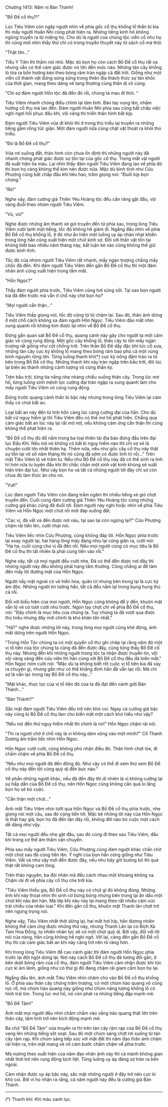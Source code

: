 




Chương 1413: Năm vị Bán Thánh!


"Bồ Đề cổ thụ?!"

Lúc Tiêu Viêm còn ngây người nhìn về phía gốc cổ thụ khổng lồ thần bí kia thì mấy người Huân Nhi cũng phát hiện ra. Những tiếng kinh hô không ngừng truyền ra từ miệng họ. Cho dù là người của chủng tộc viễn cổ như họ thì cũng mới nhìn thấy thứ chỉ có trong truyền thuyết này từ sách cổ mà thôi.

"Thật lớn…"

Tiểu Y Tiên thì thầm nói nhỏ. Mặc dù bọn họ còn cách Bồ Đề cổ thụ rất xa nhưng vẫn có thể cảm giác được nó lớn đến mức nào. Những tán cây khổng lò tỏa ra bốn hướng kéo theo bóng râm tràn ngập cả đất trời. Giống như một viễn cổ thánh vật đứng sừng sững trong thiên địa thách thức sự tàn khốc của thời gian, mang theo dáng vẻ tang thương cùng thần dị vô cùng.

"Chỉ sợ đám người Hồn tộc đã đến đó rồi, chúng ta mau đi thôi. "

Tiêu Viêm nhanh chóng điều chỉnh lại tâm tình. Bàn tay vung lên, nhằm hướng cổ thụ mà lao đến. Đám người Huân Nhi phía sau cũng bất chấp việc nghỉ ngơi hồi phục đấu khí, vội vàng thi triển thân hình bắt kịp.

Đám người Tiêu Viêm vừa đi khỏi thì ở trong thú triều lại truyền ra những tiếng gầm rống tức giận. Một đám người nữa cũng chật vật thoát ra khỏi thú triều.

"Đó là Bồ Đề cổ thụ?"

Vừa rơi xuống đất, thân hình còn chưa ổn định thì những người này đã nhanh chóng phát giác được sự tồn tại của gốc cổ thụ. Trong mắt vài người đã xuất hiện tia máu. Lại nhìn thấy đám người Tiêu Viêm đang lao về phía đó thì bọn họ càng không thể kìm nén được nữa. Mặc dù bình tĩnh như Cửu Phượng cũng bất chấp đấu khí tiêu hao, trầm giọng nói: "Đuổi kịp bọn chúng."

"Rõ!"

Nghe vậy, đám cường giả Thiên Yêu Hoàng tộc đều cắn răng gật đầu, vội vàng đuổi theo nhóm người Tiêu Viêm.

"Vù, vù!"

Nghe được những âm thanh xé gió truyền đến từ phía sau, trong lòng Tiêu Viêm cười lạnh một tiếng, tốc độ không hề giảm đi. Ngẩng đầu nhìn về phía Bồ Đề cổ thụ khổng lồ, ở đó như ẩn hiện một luồng uy áp nhàn nhạt khiến trong lòng hắn cũng xuất hiện một chút kính sợ. Đối với thần vật tồn tại không biết bao nhiêu năm tháng này, bất luận kẻ nào cũng không thể giữ được bình tĩnh.

Tốc độ của nhóm người Tiêu Viêm rất nhanh, mấy ngàn trượng chẳng mấy chốc đã đến. Khi đám người Tiêu Viêm đến gần Bồ Đề cổ thụ thì một đám nhân ảnh cũng xuất hiện trong tầm mắt.

"Hồn Ngọc?"

Thấy đám người phía trước, Tiêu Viêm cũng hơi sửng sốt. Tại sao bọn người kia đã đến trước mà vẫn ở chỗ này chờ bọn họ?

"Mọi người cẩn thận…"

Tiêu Viêm thấp giọng nói, tốc độ cũng từ từ chậm lại. Sau đó, thân ảnh dừng ở một chỗ cách không xa đám người Hồn Ngọc. Tiêu Viêm đảo mắt nhìn xung quanh rồi không kìm được lại nhìn về Bồ Đề cổ thụ.

Đứng gần quan sát Bồ Đề cổ thụ, quang cảnh này gây cho người ta một cảm giác vô cùng rung động. Một gốc cây khổng lồ, thân cây to lớn mấy ngàn trượng rất giống như cột chống trời. Trên thân Bồ Đề dầy đặc khí tức cổ xưa, những tán cây cực kỳ khổng lồ mang theo bóng râm bao phủ cả một vùng bình nguyên rộng lớn. Từng luồng thanh khí(*) cực kỳ nồng đậm trào ra từ bên trong Bồ Đề cổ thụ. Những thanh khí này tràn ngập trên bầu trời, đôi lúc lại biến ảo thành những cảnh tượng vô cùng thần kỳ.

Trên bầu trời, từng tia nắng nhẹ nhàng chiếu xuống thân cây. Trong lúc mơ hồ, từng luồng sinh mệnh lực cường đại tràn ngập ra xung quanh làm cho mấy người Tiêu Viêm vô cùng rung động.

Đứng trước quang cảnh thần bí bậc này nhưng trong lòng Tiêu Viêm lại cảm thấy có chút bất an.

Loại bất an này đến từ linh hồn càng lúc càng cường đại của hắn. Cho dù bất cứ nguy hiểm gì thì Tiêu Viêm đều có thể mơ hồ phát hiện. Chẳng qua cảm giác bất an lúc này lại rất mờ mịt, nếu không cảm ứng cẩn thận thì cũng không thể phát hiện ra.

"Bồ Đề cổ thụ đủ để nằm trong ba loại thiên tài địa bảo đứng đầu trên đại lục Đấu Khí. Nếu nói nó không có bất kì nguy hiểm nào thì chỉ sợ sẽ là chuyện cười lớn nhất thiên hạ. Thêm nữa, nếu như gốc cây cổ thụ này thật sự tồn tại vô số năm tháng thì nó cũng đã sớm có được linh trí rồi…" Trên mặt Tiêu Viêm lộ vẻ trầm tư. Nếu như Bồ Đề cổ thụ này đã có thể sinh ra linh trí hơn nữa tu luyện đấu khí thì chắc chắn một sinh vật kinh khủng sẽ xuất hiện trên đại lục. Như vậy bọn họ và tất cả những người tới đây chỉ sợ còn chưa đủ làm thức ăn cho nó.

"Vụt!"

Lúc đám người Tiêu Viêm còn đang trầm ngâm thì nhiều tiếng xé gió chợt truyền đến. Cuối cùng đám cường giả Thiên Yêu Hoàng tộc cùng những cường giả khác cũng đã đuổi tới. Đám người này nghi hoặc nhìn về phía Tiêu Viêm và Hồn Ngọc một chút rồi mới đáp xuống đất.

"Các vị, đã vất vả đến được nơi nàu, tại sao lại còn ngừng lại?" Cửu Phượng chậm rãi tiến lên, cười nhạt nói.

Tiêu Viêm liếc nhìn Cửu Phượng, cũng không đáp lời. Hồn Ngọc phía trước lại xoay người lại, hai hàng lông mày đang nhíu lại cũng giãn ra, cười nói: "Ha ha, cuối cùng chư vị đã đến rồi. Nếu mọi người cùng có mục tiêu là Bồ Đề cổ thụ thì tất nhiên là phải cùng tiến vào rồi."

Nghe vậy, tất cả mọi người đều cười nhẹ. Đã có thể đến được nơi đây thì những người này đều không phải hạng tầm thường. Cũng chẳng ai để tâm đến mấy lời đường mật của Hồn Ngọc.

Người nầy mặt ngoài có vẻ hiền hòa, quân tử nhưng bên trong lại là cực kỳ âm độc. Những người tin tưởng hắn, tất cả đều nằm lại trong bụng hung thú cả rồi.

Đối với biểu hiện của mọi người, Hồn Ngọc cũng không để ý đến, khuôn mặt vẫn lộ vẻ có tươi cười như trước. Ngón tay chợt chỉ về phía Bồ Đề cổ thụ, nói: "Đây chính là mục tiêu của chúng ta. Tuy chúng ta đã vượt qua được thú triều nhưng đây mới chính là khó khăn lớn nhất."

"Hả?" nghe được những lời này, trong lòng mọi người cũng khẽ động, ánh mắt dừng trên người Hồn Ngọc.

"Trong Hồn Tộc chúng ta có một quyển cổ thư ghi chép lại rằng năm đó một vị tổ tiên của tộc chúng ta cũng đã đến được đây, cũng từng thấy Bồ Đề cổ thụ này. Nhưng đến khi những người trong tộc ta nhận được truyền tin, vội vội vàng vàng đến cứu viện thì hắn cùng với Bồ Đề cổ thụ đều đã biến mất." Hồn Ngọc mỉm cười nói: "Mặc dù ta không biết rốt cuộc vị tổ tiên kia đã xảy ra chuyện gì, nhưng gần như có thể khẳng định hắn đã vẫn lạc rồi. Mà chỉ sợ là vẫn lạc trong tay Bồ Đề cổ thụ này…"

"Mặt khác, thực lực của vị tổ tiên đó của ta đã đạt đến cảnh giới Bán Thánh..."

"Bán Thánh?"

Sắc mặt đám người Tiêu Viêm đều trở nên khó coi. Ngay cả cường giả bậc này cũng bị Bồ Đề cổ thụ làm cho biến mất một cách khó hiểu như vậy?

"Nếu nói đến thứ nguy hiểm nhất thì chính là nó!" Hồn Ngọc chậm rãi nói.

"Thì ra ngươi chờ ở chỗ này là vì không dám xông vào một mình?" Cổ Thanh Dương âm trầm liếc nhìn Hồn Ngọc.

Hồn Ngọc cười cười, cũng không phủ nhận điều đó. Thân hình chợt lóe, đi chầm chậm về phía Bồ Đề cổ thụ.

"Nếu như mọi người đã đến đông đủ. Như vậy có thể đi xem thử xem Bồ Đề cổ thụ này đến tột cùng quỷ dị đến bực nào."

Về phần những người khác, nếu đã đến đây thì dĩ nhiên là vì không cưỡng lại sự hấp dẫn của Bồ Đề cổ thụ, nên Hồn Ngọc cũng không cần quá lo lắng bọn họ sẽ bỏ cuộc.

"Cẩn thận một chút…"

Ánh mắt Tiêu Viêm nhìn lướt qua Hồn Ngọc và Bồ Đề cổ thụ phía trước, nhẹ giọng nói một câu, sau đó cũng tiến tới. Mặc kệ những lời này của Hồn Ngọc là thật hay giả, bọn họ đã đến tận đây rồi, không đời nào bỏ cuộc một cách dễ dàng như vậy.

Tất cả mọi người đều nhẹ gật đầu, sau đó cùng đi theo sau Tiêu Viêm, đấu khí trong cơ thể âm thầm vận chuyển.

Phía sau mấy người Tiêu Viêm, Cửu Phượng cùng đám người khác chần chờ một chút sau đó cũng tiến lên. Ý nghĩ của bọn hắn cũng giống như Tiêu Viêm. Vất vả như vậy mới đến được đây, nếu như bây giờ buông bỏ thì quả thật rất không cam lòng.

Trên thảo nguyên, ba đội nhân mã đều cách nhau một khoảng không xa. Chậm rãi đi về phía cây cổ thụ che trời kia.

"Tiêu Viêm thiếu gia, Bồ Đề cổ thụ này có chút gì đó không đúng. Những linh khí này thoạt nhìn thì sinh cơ bừng bừng nhưng bên trong lại ẩn dấu một chút khí nâu âm hàn. Mà lớp khí nâu này lại mang theo rất nhiều cảm xúc trái chiều của nhân loại." Khi đến gần cổ thụ, khuôn mặt Thanh lân chợt trở nên ngưng trọng nói.

Nghe vậy, Tiêu Viêm nhất thời dừng lại, hai mắt hơi híp, hắn đương nhiên không thể cảm ứng được những thứ này, nhưng Thanh Lân lại có Bích Xà Tam Hoa Đồng, tự nhiên nhãn lực sẽ có một chút quỷ dị. Bởi vậy, đối với lời nói của nàng, hắn cũng không hề nghi ngờ. Với lại, càng đến gần Bồ Đề cổ thụ thì cái cảm giác bất an khi nãy càng trở nên rõ ràng hơn.

Khi trong lòng Tiêu Viêm đề cao cảnh giác thì đám người Hồn Ngọc phía trước lại đột ngột dừng lại. Nơi này cách Bồ Đề cổ thụ đã tương đối gần, ở bên dưới bóng râm của cổ thụ, đám người Tiêu Viêm cảm nhận được khí tức cực kì âm lãnh, giống như có thứ gì đó đang chậm rãi giam cầm bọn họ lại.

Ngẩng đầu lên, ánh mắt Tiêu Viêm nhìn chăm chú vào Bồ Đề cổ thụ khổng lồ. Ở phía sau thân cây chừng trăm trượng, có một chùm hào quang vô cùng rực rỡ, mà chùm hào quang này giống như chùm năng lượng khổng lồ có hình trái tim. Trong lúc mơ hồ, nó còn phát ra những tiếng đập mạnh mẽ.

"Bồ Đề Tâm!"

Ánh mắt mọi người đều nhìn chằm chằm vào vầng hào quang thật lớn trên thân cây, tâm tình trở nên kích động mạnh mẽ.

Ba chữ "Bồ Đề Tâm" vừa truyền ra thì trên tán cây rậm rạp của Bồ Đề cổ thụ vang lên những tiếng sột xoạt. Sau đó một chùm sáng chợt rơi xuống từ tán cây rậm rạp. Khi chùm sáng tiếp xúc với mặt đất thì năm đạo thân ảnh chậm rãi hiện ra, trên mặt mang vẻ vô cảm bước chầm chậm về phía trước.

Mà nương theo xuất hiện của năm đạo nhân ảnh này thì cả mảnh không gian nhất thời trở nên rung động kịch liệt. Từng luồng uy áp đáng sợ tràn ra bên ngoài.

Cảm nhận được uy áp bậc này, sắc mặt những người ở đây trở nên cực kì khó coi. Bởi vì họ nhận ra rằng, cả năm người này đều là cường giả Bán Thánh.

-----------------------------------

(*) Thanh khí: Khí màu xanh lục.




